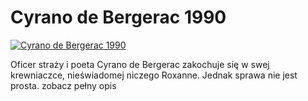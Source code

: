 Cyrano de Bergerac 1990 
=============
[![Cyrano de Bergerac 1990 ](http://vidos.pl/images/player.gif)](http://vidos.pl/cyrano-de-bergerac-1990)

 Oficer straży i poeta Cyrano de Bergerac zakochuje się w swej krewniaczce, nieświadomej niczego Roxanne. Jednak sprawa nie jest prosta. zobacz pełny opis
